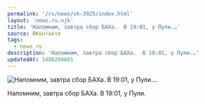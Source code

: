 ```yaml
---
permalink: '/ru/news/vk-3925/index.html'
layout: 'news.ru.njk'
title: 'Напомним, завтра сбор БАХа.  В 19:01, у Пули.…'
source: ВКонтакте
tags:
  - news_ru
description: 'Напомним, завтра сбор БАХа.  В 19:01, у Пули.…'
updatedAt: 1488290665
---
```

![Напомним, завтра сбор БАХа.  В 19:01, у Пули.…](https://sun9-54.userapi.com/impf/c639123/v639123484/bc5d/l29Tb58RNkQ.jpg?size=1280x720&quality=96&sign=f1b9cb7b238b28b426db252f3b3684d2&c_uniq_tag=4d_0JLHzd3OYpYIkjiAy_iXANw9XWZIUXBMHfbtPfFs&type=album)

Напомним, завтра сбор БАХа.
В 19:01, у Пули.
